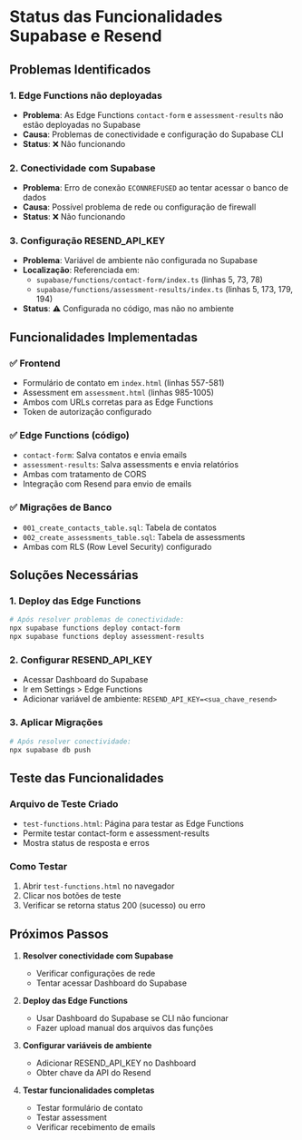 # Status das Funcionalidades Supabase e Resend

## Problemas Identificados

### 1. Edge Functions não deployadas
- **Problema**: As Edge Functions `contact-form` e `assessment-results` não estão deployadas no Supabase
- **Causa**: Problemas de conectividade e configuração do Supabase CLI
- **Status**: ❌ Não funcionando

### 2. Conectividade com Supabase
- **Problema**: Erro de conexão `ECONNREFUSED` ao tentar acessar o banco de dados
- **Causa**: Possível problema de rede ou configuração de firewall
- **Status**: ❌ Não funcionando

### 3. Configuração RESEND_API_KEY
- **Problema**: Variável de ambiente não configurada no Supabase
- **Localização**: Referenciada em:
  - `supabase/functions/contact-form/index.ts` (linhas 5, 73, 78)
  - `supabase/functions/assessment-results/index.ts` (linhas 5, 173, 179, 194)
- **Status**: ⚠️ Configurada no código, mas não no ambiente

## Funcionalidades Implementadas

### ✅ Frontend
- Formulário de contato em `index.html` (linhas 557-581)
- Assessment em `assessment.html` (linhas 985-1005)
- Ambos com URLs corretas para as Edge Functions
- Token de autorização configurado

### ✅ Edge Functions (código)
- `contact-form`: Salva contatos e envia emails
- `assessment-results`: Salva assessments e envia relatórios
- Ambas com tratamento de CORS
- Integração com Resend para envio de emails

### ✅ Migrações de Banco
- `001_create_contacts_table.sql`: Tabela de contatos
- `002_create_assessments_table.sql`: Tabela de assessments
- Ambas com RLS (Row Level Security) configurado

## Soluções Necessárias

### 1. Deploy das Edge Functions
```bash
# Após resolver problemas de conectividade:
npx supabase functions deploy contact-form
npx supabase functions deploy assessment-results
```

### 2. Configurar RESEND_API_KEY
- Acessar Dashboard do Supabase
- Ir em Settings > Edge Functions
- Adicionar variável de ambiente: `RESEND_API_KEY=<sua_chave_resend>`

### 3. Aplicar Migrações
```bash
# Após resolver conectividade:
npx supabase db push
```

## Teste das Funcionalidades

### Arquivo de Teste Criado
- `test-functions.html`: Página para testar as Edge Functions
- Permite testar contact-form e assessment-results
- Mostra status de resposta e erros

### Como Testar
1. Abrir `test-functions.html` no navegador
2. Clicar nos botões de teste
3. Verificar se retorna status 200 (sucesso) ou erro

## Próximos Passos

1. **Resolver conectividade com Supabase**
   - Verificar configurações de rede
   - Tentar acessar Dashboard do Supabase

2. **Deploy das Edge Functions**
   - Usar Dashboard do Supabase se CLI não funcionar
   - Fazer upload manual dos arquivos das funções

3. **Configurar variáveis de ambiente**
   - Adicionar RESEND_API_KEY no Dashboard
   - Obter chave da API do Resend

4. **Testar funcionalidades completas**
   - Testar formulário de contato
   - Testar assessment
   - Verificar recebimento de emails